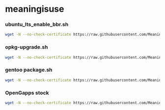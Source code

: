 # meaningisuse

### ubuntu_lts_enable_bbr.sh
``` bash
wget -N --no-check-certificate https://raw.githubusercontent.com/Meaningisuse/meaningisuse/master/ubuntu_lts_enable_bbr.sh && chmod +x ubuntu_lts_enable_bbr.sh && bash ubuntu_lts_enable_bbr.sh
```
### opkg-upgrade.sh
``` bash
wget -N --no-check-certificate https://raw.githubusercontent.com/Meaningisuse/meaningisuse/master/opkg-upgrade.sh && chmod +x opkg-upgrade.sh && ./opkg-upgrade.sh
```

### gentoo package.sh
``` bash
wget -N --no-check-certificate https://raw.githubusercontent.com/Meaningisuse/meaningisuse/master/gentoo-package.sh && chmod +x gentoo-package.sh && ./gentoo-package.sh
```

### OpenGapps stock 
``` bash 
wget -N --no-check-certificate https://raw.githubusercontent.com/Meaningisuse/meaningisuse/master/install.sh 
```